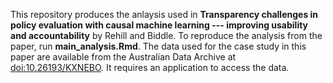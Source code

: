 This repository produces the anlaysis used in **Transparency challenges in policy evaluation with causal machine learning --- improving usability and accountability** by Rehill and Biddle. To reproduce the analysis from the paper, run **main_analysis.Rmd**. The data used for the case study in this paper are available from the Australian Data Archive at [doi:10.26193/KXNEBO](https://dataverse.ada.edu.au/dataset.xhtml?persistentId=doi:10.26193/KXNEBO). It requires an application to access the data.
